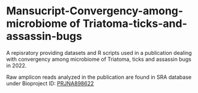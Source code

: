 # Mansucript-Convergency-among-microbiome of Triatoma-ticks-and-assassin-bugs
A repisratory providing datasets and R scripts used in a publication dealing with convergency among microbiome of Triatoma, ticks and assassin bugs in 2022.

Raw amplicon reads analyzed in the publication are found in SRA database under Bioproject ID: [PRJNA898622](https://www.ncbi.nlm.nih.gov/bioproject/?term=PRJNA898622)
